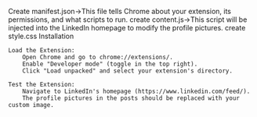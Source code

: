 Create manifest.json->This file tells Chrome about your extension, its permissions, and what scripts to run.
create content.js->This script will be injected into the LinkedIn homepage to modify the profile pictures.
create style.css
Installation

    Load the Extension:
        Open Chrome and go to chrome://extensions/.
        Enable "Developer mode" (toggle in the top right).
        Click "Load unpacked" and select your extension's directory.

    Test the Extension:
        Navigate to LinkedIn's homepage (https://www.linkedin.com/feed/).
        The profile pictures in the posts should be replaced with your custom image.
